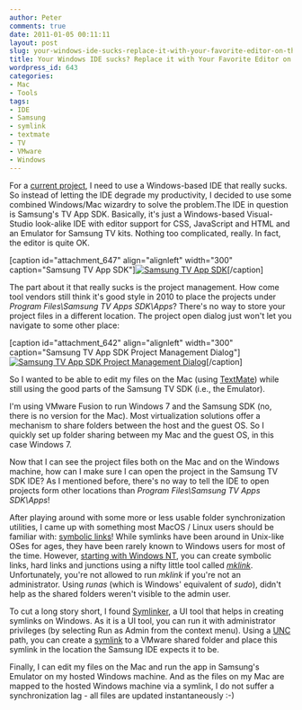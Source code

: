 ```yaml
---
author: Peter
comments: true
date: 2011-01-05 00:11:11
layout: post
slug: your-windows-ide-sucks-replace-it-with-your-favorite-editor-on-the-mac
title: Your Windows IDE sucks? Replace it with Your Favorite Editor on the Mac!
wordpress_id: 643
categories:
- Mac
- Tools
tags:
- IDE
- Samsung
- symlink
- textmate
- TV
- VMware
- Windows
---
```


For a [current project](http://www.samsungsmarttvchallenge.eu/), I need to use a Windows-based IDE that really sucks. So instead of letting the IDE degrade my productivity, I decided to use some combined Windows/Mac wizardry to solve the problem.<!-- more -->The IDE in question is Samsung's TV App SDK. Basically, it's just a Windows-based Visual-Studio look-alike IDE with editor support for CSS, JavaScript and HTML and an Emulator for Samsung TV kits. Nothing too complicated, really. In fact, the editor is quite OK. 

[caption id="attachment_647" align="alignleft" width="300" caption="Samsung TV App SDK"][![Samsung TV App SDK](http://www.peterfriese.de/wp-content/Samsung-TV-App-SDK-300x208.png)](http://www.peterfriese.de/wp-content/Samsung-TV-App-SDK.png)[/caption]

The part about it that really sucks is the project management. How come tool vendors still think it's good style in 2010 to place the projects under _Program Files\Samsung TV Apps SDK\Apps_? There's no way to store your project files in a different location. The project open dialog just won't let you navigate to some other place:

[caption id="attachment_642" align="alignleft" width="300" caption="Samsung TV App SDK Project Management Dialog"][![Samsung TV App SDK Project Management Dialog](http://www.peterfriese.de/wp-content/Samsung_TV_App_SDK_ProjectManagement-300x219.png)](http://www.peterfriese.de/wp-content/Samsung_TV_App_SDK_ProjectManagement.png)[/caption]

So I wanted to be able to edit my files on the Mac (using [TextMate](http://macromates.com/)) while still using the good parts of the Samsung TV SDK (i.e., the Emulator).

I'm using VMware Fusion to run Windows 7 and the Samsung SDK (no, there is no version for the Mac). Most virtualization solutions offer a mechanism to share folders between the host and the guest OS. So I quickly set up folder sharing between my Mac and the guest OS, in this case Windows 7.

Now that I can see the project files both on the Mac and on the Windows machine, how can I make sure I can open the project in the Samsung TV SDK IDE? As I mentioned before, there's no way to tell the IDE to open projects form other locations than _Program Files\Samsung TV Apps SDK\Apps_!

After playing around with some more or less usable folder synchronization utilities, I came up with something most MacOS / Linux users should be familiar with: [symbolic links](http://en.wikipedia.org/wiki/Symbolic_link)! While symlinks have been around in Unix-like OSes for ages, they have been rarely known to Windows users for most of the time. However, [starting with Windows NT](http://en.wikipedia.org/wiki/NTFS_symbolic_link), you can create symbolic links, hard links and junctions using a nifty little tool called _[mklink](http://www.howtogeek.com/howto/windows-vista/using-symlinks-in-windows-vista/)_. Unfortunately, you're not allowed to run _mklink_ if you're not an administrator. Using _runas_ (which is Windows' equivalent of _sudo_), didn't help as the shared folders weren't visible to the admin user.

To cut a long story short, I found [Symlinker](http://code.google.com/p/symlinker), a UI tool that helps in creating symlinks on Windows. As it is a UI tool, you can run it with administrator privileges (by selecting Run as Admin from the context menu). Using a [UNC](http://en.wikipedia.org/wiki/Path_(computing)) path, you can create a [symlink](http://en.wikipedia.org/wiki/NTFS_symbolic_link) to a VMware shared folder and place this symlink in the location the Samsung IDE expects it to be.

Finally, I can edit my files on the Mac and run the app in Samsung's Emulator on my hosted Windows machine. And as the files on my Mac are mapped to the hosted Windows machine via a symlink, I do not suffer a synchronization lag - all files are updated instantaneously :-)
